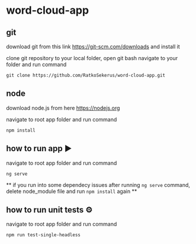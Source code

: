 # word-cloud-app

## git 

download git from this link https://git-scm.com/downloads and install it

clone git repository to your local folder, open git bash navigate to your folder and run command 

```
git clone https://github.com/RatkoSekerus/word-cloud-app.git
```

## node

download node.js from here https://nodejs.org

navigate to root app folder and run command 

```
npm install
````

## how to run app ▶️

navigate to root app folder and run command 

```
ng serve
```

** if you run into some dependecy issues after running ```ng serve``` command, delete node_module file and run ```npm install``` again **

## how to run unit tests ⚙️

navigate to root app folder and run command 

```
npm run test-single-headless
```

